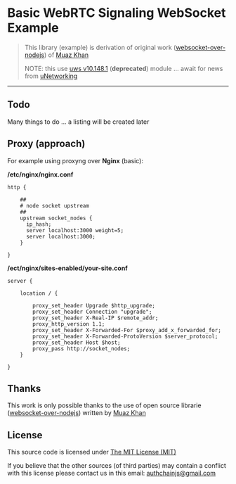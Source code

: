 # Basic WebRTC Signaling WebSocket Example

> This library (example) is derivation of original work ([websocket-over-nodejs](https://github.com/muaz-khan/WebRTC-Experiment/tree/master/websocket-over-nodejs)) of [Muaz Khan](https://github.com/muaz-khan)
>
> NOTE: this use [uws v10.148.1](https://www.npmjs.com/package/uws) (**deprecated**) module ... await for news from [uNetworking](https://github.com/uNetworking/uWebSockets-node)


----



## Todo

Many things to do ... a listing will be created later


## Proxy (approach)

For example using proxyng over **Nginx** (basic):


**/etc/nginx/nginx.conf**

```none
http {

    ##
    # node socket upstream
    ##
    upstream socket_nodes {
      ip_hash;
      server localhost:3000 weight=5;
      server localhost:3000;
    }

}
```

**/ect/nginx/sites-enabled/your-site.conf**

```none
server {

    location / {

        proxy_set_header Upgrade $http_upgrade;
        proxy_set_header Connection "upgrade";
        proxy_set_header X-Real-IP $remote_addr;
        proxy_http_version 1.1;
        proxy_set_header X-Forwarded-For $proxy_add_x_forwarded_for;
        proxy_set_header X-Forwarded-ProtoVersion $server_protocol;
        proxy_set_header Host $host;
        proxy_pass http://socket_nodes;
    }

}
```

## Thanks

This work is only possible thanks to the use of open source librarie ([websocket-over-nodejs](https://github.com/muaz-khan/WebRTC-Experiment/tree/master/websocket-over-nodejs)) written by [Muaz Khan](https://github.com/muaz-khan)


## License

This source code is licensed under [The MIT License (MIT)](https://github.com/authchainjs/basic-signaling-example/blob/master/LICENSE)

If you believe that the other sources (of third parties) may contain a conflict with this license please contact us in this email: [authchainjs@gmail.com](mailto:authchainjs@gmail.com?subject=LICENSE)
